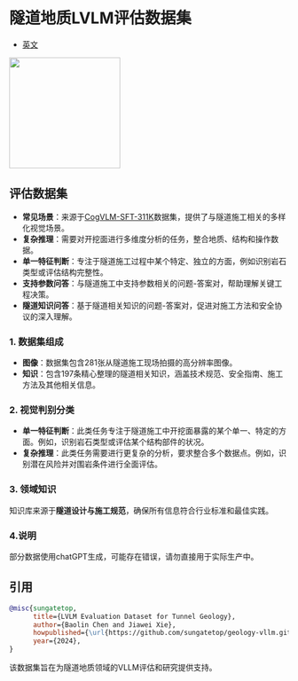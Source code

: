 # 隧道地质LVLM评估数据集

* [英文](./readme.md)

<image src="./images/Geo-LVLM.png" width="200" height="200" />

## 评估数据集
* **常见场景**：来源于[CogVLM-SFT-311K](https://github.com/THUDM/CogVLM/blob/main/dataset.md)数据集，提供了与隧道施工相关的多样化视觉场景。
* **复杂推理**：需要对开挖面进行多维度分析的任务，整合地质、结构和操作数据。
* **单一特征判断**：专注于隧道施工过程中某个特定、独立的方面，例如识别岩石类型或评估结构完整性。
* **支持参数问答**：与隧道施工中支持参数相关的问题-答案对，帮助理解关键工程决策。
* **隧道知识问答**：基于隧道相关知识的问题-答案对，促进对施工方法和安全协议的深入理解。

### 1. 数据集组成
- **图像**：数据集包含281张从隧道施工现场拍摄的高分辨率图像。
- **知识**：包含197条精心整理的隧道相关知识，涵盖技术规范、安全指南、施工方法及其他相关信息。

### 2. 视觉判别分类
- **单一特征判断**：此类任务专注于隧道施工中开挖面暴露的某个单一、特定的方面。例如，识别岩石类型或评估某个结构部件的状况。
- **复杂推理**：此类任务需要进行更复杂的分析，要求整合多个数据点。例如，识别潜在风险并对围岩条件进行全面评估。

### 3. 领域知识
知识库来源于**隧道设计与施工规范**，确保所有信息符合行业标准和最佳实践。

### 4.说明
部分数据使用chatGPT生成，可能存在错误，请勿直接用于实际生产中。
## 引用
```bibtex
@misc{sungatetop,
      title={LVLM Evaluation Dataset for Tunnel Geology}, 
      author={Baolin Chen and Jiawei Xie},
      howpublished={\url{https://github.com/sungatetop/geology-vllm.git}},
      year={2024},
}
```

该数据集旨在为隧道地质领域的VLLM评估和研究提供支持。
